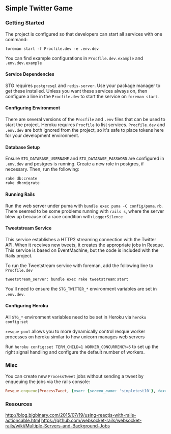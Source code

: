 ## Simple Twitter Game

### Getting Started

The project is configured so that developers can start all services with
one command:

```shell
foreman start -f Procfile.dev -e .env.dev
```

You can find example configurations in `Procfile.dev.example` and `.env.dev.example`

#### Service Dependencies

STG requires `postgresql` and `redis-server`.  Use your package manager to get
these installed.  Unless you want these services always on, then configure
a line in the `Procfile.dev` to start the service on `foreman start`.

#### Configuring Environment

There are several versions of the `Procfile` and `.env` files that can
be used to start the project.  Heroku requires `Procfile` to list
services.  `Procfile.dev` and `.env.dev` are both ignored from the
project, so it's safe to place tokens here for your development environment.

#### Database Setup

Ensure `STG_DATABASE_USERNAME` and `STG_DATABASE_PASSWORD` are configured in
`.env.dev` and postgres is running.  Create a new role in postgres, if necessary.
Then, run the following:

```shell
rake db:create
rake db:migrate
```

#### Running Rails

Run the web server under puma with `bundle exec puma -C config/puma.rb`. There
seemed to be some problems running with `rails s`, where the server blew
up because of a race condition with `LoggerSilence`

#### Tweetstream Service

This service establishes a HTTP2 streaming connection with the Twitter API.
When it receives new tweets, it creates the appropriate jobs in Resque.  This
service is based on EventMachine, but the code is included with the Rails project.

To run the Tweetstream service with foreman, add the following line to `Procfile.dev`

```
tweetstream_server: bundle exec rake tweetstream:start
```

You'll need to ensure the `STG_TWITTER_*` environment variables are set in `.env.dev`.

#### Configuring Heroku

All `STG_*` environment variables need to be set in Heroku via `heroku config:set`

`resque-pool` allows you to more dynamically control resque worker processes on heroku
similar to how unicorn manages web servers

Run `heroku config:set TERM_CHILD=1 WORKER_CONCURRENCY=5` to set up the right signal handling and configure the
default number of workers.

### Misc

You can create new `ProcessTweet` jobs without sending a tweet by enqueuing the jobs
via the rails console:

```ruby
Resque.enqueue(ProcessTweet, {user: {screen_name: 'simpletest10'}, text: "go left @simpleTwitterGame"})
```



### Resources

http://blog.bigbinary.com/2015/07/19/using-reactjs-with-rails-actioncable.html
https://github.com/websocket-rails/websocket-rails/wiki/Multiple-Servers-and-Background-Jobs

